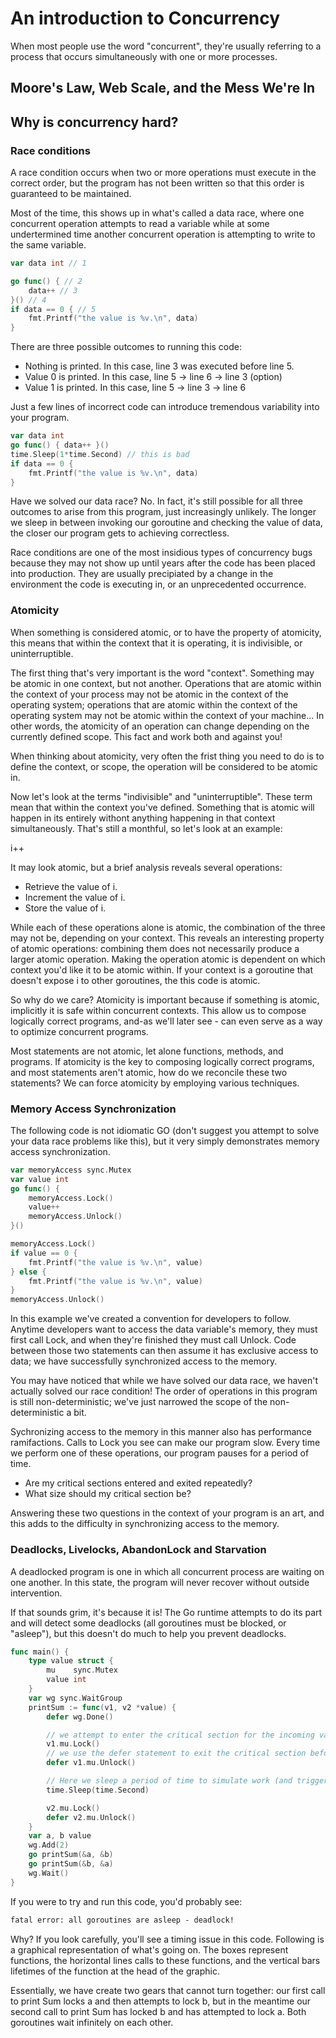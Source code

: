 # An introduction to Concurrency

When most people use the word "concurrent", they're usually referring to a process that occurs simultaneously with one or more processes.

## Moore's Law, Web Scale, and the Mess We're In

## Why is concurrency hard?

### Race conditions

A race condition occurs when two or more operations must execute in the correct order, but the program has not been written so that this order is guaranteed to be maintained.

Most of the time, this shows up in what's called a data race, where one concurrent operation attempts to read a variable while at some undertermined time another concurrent operation is attempting to write to the same variable.

```go
var data int // 1

go func() { // 2
    data++ // 3
}() // 4
if data == 0 { // 5
    fmt.Printf("the value is %v.\n", data)
}
```

There are three possible outcomes to running this code:

- Nothing is printed. In this case, line 3 was executed before line 5.
- Value 0 is printed. In this case, line 5 -> line 6 -> line 3 (option)
- Value 1 is printed. In this case, line 5 -> line 3 -> line 6

Just a few lines of incorrect code can introduce tremendous variability into your program.

```go
var data int
go func() { data++ }()
time.Sleep(1*time.Second) // this is bad
if data == 0 {
    fmt.Printf("the value is %v.\n", data)
}
```

Have we solved our data race? No. In fact, it's still possible for all three outcomes to arise from this program, just increasingly unlikely. The longer we sleep in between invoking our goroutine and checking the value of data, the closer our program gets to achieving correctless.

Race conditions are one of the most insidious types of concurrency bugs because they may not show up until years after the code has been placed into production. They are usually precipiated by a change in the environment the code is executing in, or an unprecedented occurrence. 

### Atomicity

When something is considered atomic, or to have the property of atomicity, this means that within the context that it is operating, it is indivisible, or uninterruptible.

The first thing that's very important is the word "context". Something may be atomic in one context, but not another. Operations that are atomic within the context of your process may not be atomic in the context of the operating system; operations that are atomic within the context of the operating system may not be atomic within the context of your machine... In other words, the atomicity of an operation can change depending on the currently defined scope. This fact and work both and against you!

When thinking about atomicity, very often the frist thing you need to do is to define the context, or scope, the operation will be considered to be atomic in.

Now let's look at the terms "indivisible" and "uninterruptible". These term mean that within the context you've defined. Something that is atomic will happen in its entirely withont anything happening in that context simultaneously. That's still a monthful, so let's look at an example:

i++

It may look atomic, but a brief analysis reveals several operations:

- Retrieve the value of i.
- Increment the value of i.
- Store the value of i.

While each of these operations alone is atomic, the combination of the three may not be, depending on your context. This reveals an interesting property of atomic operations: combining them does not necessarily produce a larger atomic operation. Making the operation atomic is dependent on which  context you'd like it to be atomic within. If your context is a goroutine that doesn't expose i to other goroutines, the this code is atomic.

So why do we care? Atomicity is important because if something is atomic, implicitly it is safe within concurrent contexts. This allow us to compose logically correct programs, and-as we'll later see - can even serve as a way to optimize concurrent programs.

Most statements are not atomic, let alone functions, methods, and programs. If atomicity is the key to composing logically correct programs, and most statements aren't atomic, how do we reconcile these two statements? We can force atomicity by employing various techniques.

### Memory Access Synchronization

The following code is not idiomatic GO (don't suggest you attempt to solve your data race problems like this), but it very simply demonstrates memory access synchronization.

```go
var memoryAccess sync.Mutex
var value int
go func() {
    memoryAccess.Lock()
    value++
    memoryAccess.Unlock()
}()

memoryAccess.Lock()
if value == 0 {
    fmt.Printf("the value is %v.\n", value)
} else {
    fmt.Printf("the value is %v.\n", value)
}
memoryAccess.Unlock()
```

In this example we've created a convention for developers to follow. Anytime developers want to access the data variable's memory, they must first call Lock, and when they're finished they must call Unlock. Code between those two statements can then assume it has exclusive access to data; we have successfully synchronized access to the memory.

You may have noticed that while we have solved our data race, we haven't actually solved our race condition! The order of operations in this program is still non-deterministic; we've just narrowed the scope of the non-deterministic a bit.

Sychronizing access to the memory in this manner also has performance ramifactions. Calls to Lock you see can make our program slow. Every time we perform one of these operations, our program pauses for a period of time.

- Are my critical sections entered and exited repeatedly?
- What size should my critical section be?

Answering these two questions in the context of your program is an art, and this adds to the difficulty in synchronizing access to the memory.

### Deadlocks, Livelocks, AbandonLock and Starvation

A deadlocked program is one in which all concurrent process are waiting on one another. In this state, the program will never recover without outside intervention.

If that sounds grim, it's because it is! The Go runtime attempts to do its part and will detect some deadlocks (all goroutines must be blocked, or "asleep"), but this doesn't do much to help you prevent deadlocks.

```go
func main() {
	type value struct {
		mu    sync.Mutex
		value int
	}
	var wg sync.WaitGroup
	printSum := func(v1, v2 *value) {
		defer wg.Done()

        // we attempt to enter the critical section for the incoming value
		v1.mu.Lock()
        // we use the defer statement to exit the critical section before printSum returns
		defer v1.mu.Unlock()

        // Here we sleep a period of time to simulate work (and trigger a deadlock)
		time.Sleep(time.Second)

		v2.mu.Lock()
		defer v2.mu.Unlock()
	}
	var a, b value
	wg.Add(2)
	go printSum(&a, &b)
	go printSum(&b, &a)
	wg.Wait()
}
```

If you were to try and run this code, you'd probably see:

```txt
fatal error: all goroutines are asleep - deadlock!
```

Why? If you look carefully, you'll see a timing issue in this code. Following is a graphical representation of what's going on. The boxes represent functions, the horizontal lines calls to these functions, and the vertical bars lifetimes of the function at the head of the graphic.

[]()

Essentially, we have create two gears that cannot turn together: our first call to print Sum locks a and then attempts to lock b, but in the meantime our second call to print Sum has locked b and has attempted to lock a. Both goroutines wait infinitely on each other.
